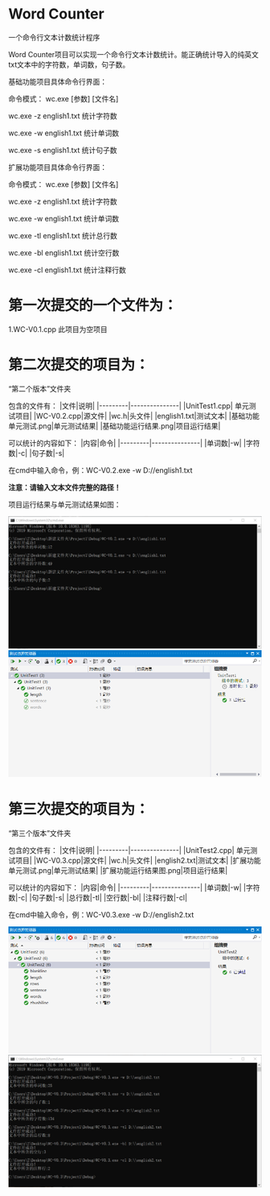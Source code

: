# Word Counter
一个命令行文本计数统计程序

Word Counter项目可以实现一个命令行文本计数统计。能正确统计导入的纯英文txt文本中的字符数，单词数，句子数。

基础功能项目具体命令行界面：

命令模式： wc.exe [参数] [文件名]

wc.exe -z english1.txt  统计字符数

wc.exe -w english1.txt 统计单词数

wc.exe -s english1.txt  统计句子数

扩展功能项目具体命令行界面：

命令模式： wc.exe [参数] [文件名]

wc.exe -z english1.txt  统计字符数

wc.exe -w english1.txt 统计单词数

wc.exe -tl english1.txt 统计总行数

wc.exe -bl english1.txt 统计空行数

wc.exe -cl english1.txt 统计注释行数


# 第一次提交的一个文件为：

1.WC-V0.1.cpp    此项目为空项目

# 第二次提交的项目为：

“第二个版本”文件夹

包含的文件有：
|文件|说明|
|---------|---------------|
|UnitTest1.cpp| 单元测试项目|
|WC-V0.2.cpp|源文件|
|wc.h|头文件|
|english1.txt|测试文本|
|基础功能单元测试.png|单元测试结果|
|基础功能运行结果.png|项目运行结果|


可以统计的内容如下：
|内容|命令|
|---------|---------------|
|单词数|-w|
|字符数|-c|
|句子数|-s|

在cmd中输入命令，例：WC-V0.2.exe -w D://english1.txt 

**注意：请输入文本文件完整的路径！**

项目运行结果与单元测试结果如图：

![](https://github.com/lyliuying1/Word-Count/blob/master/第二个版本/基础功能运行结果.png)
![](https://github.com/lyliuying1/Word-Count/blob/master/第二个版本/基础功能单元测试.png)

# 第三次提交的项目为：

“第三个版本”文件夹

包含的文件有：
|文件|说明|
|---------|---------------|
|UnitTest2.cpp| 单元测试项目|
|WC-V0.3.cpp|源文件|
|wc.h|头文件|
|english2.txt|测试文本|
|扩展功能单元测试.png|单元测试结果|
|扩展功能运行结果图.png|项目运行结果|


可以统计的内容如下：
|内容|命令|
|---------|---------------|
|单词数|-w|
|字符数|-c|
|句子数|-s|
|总行数|-tl|
|空行数|-bl|
|注释行数|-cl|

在cmd中输入命令，例：WC-V0.3.exe -w D://english2.txt 

![](https://github.com/lyliuying1/WordCounter/blob/master/第三个版本/扩展功能单元测试.png)
![](https://github.com/lyliuying1/WordCounter/blob/master/第三个版本/扩展功能运行结果图.png)
